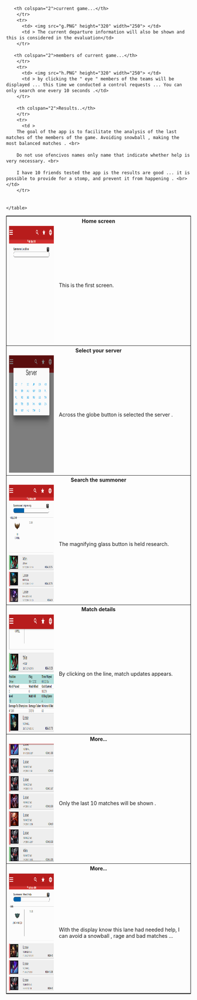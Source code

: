 <html>
  <head>
    <meta charset="utf-8">
  </head>
  <body>
      <table style="width:100%;  border: 1px solid black; border-collapse: collapse;">
        <tr>
          <th colspan="2">Home screen</th>
        </tr>
        <tr>
          <td> <img src="a.PNG" height="320" width="250"> </td>
          <td >This is the first screen.</td>
        </tr>
        <tr>
          <th colspan="2">Select your server</th>
        </tr>
        <tr>
          <td> <img src="b.PNG" height="320" width="250"> </td>
          <td > Across the globe button is selected the server .</td>
        </tr>
        <tr>
		<th colspan="2">Search the summoner</th>
        </tr>
        <tr>
          <td> <img src="c.PNG" height="320" width="250"> </td>
          <td > The magnifying glass button is held research.</td>
        </tr>
		<tr>
          <th colspan="2">Match details</th>
        </tr>
        <tr>
          <td> <img src="d.PNG" height="320" width="250"> </td>
          <td > By clicking on the line, match updates appears.</td>
        </tr>
	   <th colspan="2">More...</th>
        </tr>
        <tr>
          <td> <img src="e.PNG" height="320" width="250"> </td>
          <td > Only the last 10 matches will be shown .</td>
        </tr>
	   <th colspan="2">More...</th>
        </tr>
        <tr>
          <td> <img src="f.PNG" height="320" width="250"> </td>
          <td > With the display know this lane had needed help, I can avoid a snowball , rage and bad matches ...</td>
        </tr>
		
	   <th colspan="2">current game...</th>
        </tr>
        <tr>
          <td> <img src="g.PNG" height="320" width="250"> </td>
          <td > The current departure information will also be shown and this is considered in the evaluation</td>
        </tr>
		
	   <th colspan="2">members of current game...</th>
        </tr>
        <tr>
          <td> <img src="h.PNG" height="320" width="250"> </td>
          <td > by clicking the " eye " members of the teams will be displayed ... this time we conducted a control requests ... You can only search one every 10 seconds .</td>
        </tr>
		
		<th colspan="2">Results..</th>
        </tr>
        <tr>
          <td > 		
		The goal of the app is to facilitate the analysis of the last matches of the members of the game. Avoiding snowball , making the most balanced matches . <br>
		
		Do not use ofencivos names only name that indicate whether help is very necessary. <br>
		
		I have 10 friends tested the app is the results are good ... it is possible to provide for a stomp, and prevent it from happening . <br></td>
        </tr>

		
    </table>
      
      
  </body>
</html>

